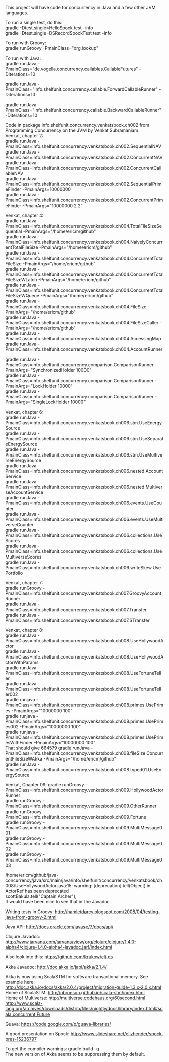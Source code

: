 This project will have code for concurrency in Java and a few other JVM languages.   

To run a single test, do this:  
gradle -Dtest.single=HelloSpock test -info   
gradle -Dtest.single=DSRecordSpockTest test -info  
   

To run with Groovy:   
gradle runGroovy -PmainClass="org.lookup"    

To run with Java:       
gradle runJava -PmainClass="de.vogella.concurrency.callables.CallableFutures" -Diterations=10    

gradle runJava -PmainClass="info.shelfunit.concurrency.callable.ForwardCallableRunner" -Diterations=10    

gradle runJava -PmainClass="info.shelfunit.concurrency.callable.BackwardCallableRunner" -Diterations=10    

Code in package info.shelfunit.concurrency.venkatsbook.ch002 from Programming Concurrency on the JVM by Venkat Subramaniam  
Venkat, chapter 2:   
gradle runJava -PmainClass=info.shelfunit.concurrency.venkatsbook.ch002.SequentialNAV   
gradle runJava -PmainClass=info.shelfunit.concurrency.venkatsbook.ch002.ConcurrentNAV   
gradle runJava -PmainClass=info.shelfunit.concurrency.venkatsbook.ch002.ConcurrentCallableNAV    
gradle runJava -PmainClass=info.shelfunit.concurrency.venkatsbook.ch002.SequentialPrimeFinder -PmainArgs=10000000     
gradle runJava -PmainClass=info.shelfunit.concurrency.venkatsbook.ch002.ConcurrentPrimeFinder -PmainArgs="10000000 2 2"  


Venkat, chapter 4:  
gradle runJava -PmainClass=info.shelfunit.concurrency.venkatsbook.ch004.TotalFileSizeSequential  -PmainArgs="/home/ericm/github"  
gradle runJava -PmainClass=info.shelfunit.concurrency.venkatsbook.ch004.NaivelyConcurrentTotalFileSize  -PmainArgs="/home/ericm/github"     
gradle runJava -PmainClass=info.shelfunit.concurrency.venkatsbook.ch004.ConcurrentTotalFileSize  -PmainArgs="/home/ericm/github"     
gradle runJava -PmainClass=info.shelfunit.concurrency.venkatsbook.ch004.ConcurrentTotalFileSizeWLatch -PmainArgs="/home/ericm/github"     
gradle runJava -PmainClass=info.shelfunit.concurrency.venkatsbook.ch004.ConcurrentTotalFileSizeWQueue -PmainArgs="/home/ericm/github"     
gradle runJava -PmainClass=info.shelfunit.concurrency.venkatsbook.ch004.FileSize -PmainArgs="/home/ericm/github"     
gradle runJava -PmainClass=info.shelfunit.concurrency.venkatsbook.ch004.FileSizeCaller -PmainArgs="/home/ericm/github"     
gradle runJava -PmainClass=info.shelfunit.concurrency.venkatsbook.ch004.AccessingMap     
gradle runJava -PmainClass=info.shelfunit.concurrency.venkatsbook.ch004.AccountRunner     

gradle runJava -PmainClass=info.shelfunit.concurrency.comparison.ComparisonRunner -PmainArgs="SynchronizedHolder 10000"      
gradle runJava -PmainClass=info.shelfunit.concurrency.comparison.ComparisonRunner -PmainArgs="LockHolder 10000"      
gradle runJava -PmainClass=info.shelfunit.concurrency.comparison.ComparisonRunner -PmainArgs="SingleLockHolder 10000"      

Venkat, chapter 6:   
gradle runJava -PmainClass=info.shelfunit.concurrency.venkatsbook.ch006.stm.UseEnergySource    
gradle runJava -PmainClass=info.shelfunit.concurrency.venkatsbook.ch006.stm.UseSeparateEnergySource    
gradle runJava -PmainClass=info.shelfunit.concurrency.venkatsbook.ch006.stm.UseMultiverseEnergySource    
gradle runJava -PmainClass=info.shelfunit.concurrency.venkatsbook.ch006.nested.AccountService   
gradle runJava -PmainClass=info.shelfunit.concurrency.venkatsbook.ch006.nested.MultiverseAccountService   
gradle runJava -PmainClass=info.shelfunit.concurrency.venkatsbook.ch006.events.UseCounter   
gradle runJava -PmainClass=info.shelfunit.concurrency.venkatsbook.ch006.events.UseMultiverseCounter   
gradle runJava -PmainClass=info.shelfunit.concurrency.venkatsbook.ch006.collections.UseScores   
gradle runJava -PmainClass=info.shelfunit.concurrency.venkatsbook.ch006.collections.UseMultiverseScores   
gradle runJava -PmainClass=info.shelfunit.concurrency.venkatsbook.ch006.writeSkew.UsePortfolio      

Venkat, chapter 7:   
gradle runGroovy -PmainClass=info.shelfunit.concurrency.venkatsbook.ch007.GroovyAccountRunner    
gradle runJava -PmainClass=info.shelfunit.concurrency.venkatsbook.ch007.Transfer    
gradle runJava -PmainClass=info.shelfunit.concurrency.venkatsbook.ch007.STransfer    

Venkat, chapter 8:  
gradle runJava -PmainClass=info.shelfunit.concurrency.venkatsbook.ch008.UseHollywoodActor     
gradle runJava -PmainClass=info.shelfunit.concurrency.venkatsbook.ch008.UseHollywoodActorWithParams     
gradle runJava -PmainClass=info.shelfunit.concurrency.venkatsbook.ch008.UseFortuneTeller     
gradle runJava -PmainClass=info.shelfunit.concurrency.venkatsbook.ch008.UseFortuneTeller002     
gradle runjava -PmainClass=info.shelfunit.concurrency.venkatsbook.ch008.primes.UsePrimes -PmainArgs="10000000 100"      
gradle runjava -PmainClass=info.shelfunit.concurrency.venkatsbook.ch008.primes.UsePrimes002 -PmainArgs="10000000 100"      
gradle runjava -PmainClass=info.shelfunit.concurrency.venkatsbook.ch008.primes.UsePrimesWithFinder -PmainArgs="10000000 100"      
That should give  664579
gradle runJava -PmainClass=info.shelfunit.concurrency.venkatsbook.ch008.fileSize.ConcurrentFileSizeWAkka -PmainArgs="/home/ericm/github"     
gradle runJava -PmainClass=info.shelfunit.concurrency.venkatsbook.ch008.typed01.UseEnergySource    

Venkat, Chapter 09:
gradle runGroovy -PmainClass=info.shelfunit.concurrency.venkatsbook.ch009.HollywoodActorRunner         
gradle runGroovy -PmainClass=info.shelfunit.concurrency.venkatsbook.ch009.OtherRunner         
gradle runGroovy -PmainClass=info.shelfunit.concurrency.venkatsbook.ch009.Fortune    
gradle runGroovy -PmainClass=info.shelfunit.concurrency.venkatsbook.ch009.MultiMessage001   
gradle runGroovy -PmainClass=info.shelfunit.concurrency.venkatsbook.ch009.MultiMessage002   
gradle runGroovy -PmainClass=info.shelfunit.concurrency.venkatsbook.ch009.MultiMessage003   

/home/ericm/github/java-concurrency/java/src/main/java/info/shelfunit/concurrency/venkatsbook/ch008/UseHollywoodActor.java:15: warning: [deprecation] tell(Object) in ActorRef has been deprecated    
      scottBakula.tell("Captain Archer");     
It would have been nice to see that in the Javadoc.    


Writing tests in Groovy: http://hamletdarcy.blogspot.com/2008/04/testing-java-from-groovy-2.html   

Java API: http://docs.oracle.com/javase/7/docs/api/    

Clojure Javadoc: http://www.jarvana.com/jarvana/view/org/clojure/clojure/1.4.0-alpha4/clojure-1.4.0-alpha4-javadoc.jar!/index.html   

Also look into this: https://github.com/krukow/clj-ds  

Akka Javadoc: http://doc.akka.io/japi/akka/2.1.4/   

Akka is now using ScalaSTM for software transactional memory. See example here:    
http://doc.akka.io/docs/akka/2.0.4/project/migration-guide-1.3.x-2.0.x.html    
Home of ScalaSTM: http://nbronson.github.io/scala-stm/index.html     
Home of Multiverse: http://multiverse.codehaus.org/60second.html    
http://www.scala-lang.org/archives/downloads/distrib/files/nightly/docs/library/index.html#scala.concurrent.Future    

Guava: https://code.google.com/p/guava-libraries/    

A good presentation on Spock: http://www.slideshare.net/elizhender/spock-pres-15236797    

To get the compiler warnings: gradle build -q   
The new version of Akka seems to be suppressing them by default.  


